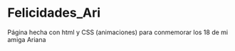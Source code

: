 # Felicidades_Ari
Página hecha con html y CSS (animaciones) para conmemorar los 18 de mi amiga Ariana
